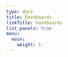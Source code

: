 ```yaml
---
type: docs
title: Dashboards
linkTitle: Dashboards
list_panels: true
menu:
  main:
    weight: 5
---
```



